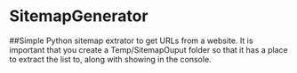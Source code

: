 # SitemapGenerator

##Simple Python sitemap extrator to get URLs from a website. It is important that you create a Temp/SitemapOuput folder so that it has a place to extract the list to, along with showing in the console.
